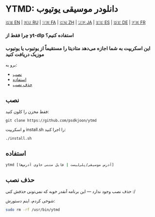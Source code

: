 # YTMD: دانلودر موسیقی یوتیوب

[🇬🇧 EN](#README.md) | [🇷🇺 RU](#README.ru.md) | [🇮🇷 FA](#README.fa.md) | [🇨🇳 ZH](#README.zh.md) | [🇯🇵 JA](#README.jp.md) | [🇪🇸 ES](#README.es.md) | [🇩🇪 DE](#README.de.md) | [🇫🇷 FR](#README.fr.md)

### چرا فقط از yt-dlp استفاده کنیم؟
### این اسکریپت به شما اجازه می‌دهد متادیتا را مستقیماً از یوتیوب یا یوتیوب موزیک دریافت کنید

برو به:

- [نصب](#installation)
- [استفاده](#usage)
- [حذف نصب](#uninstallation)

## نصب

فقط مخزن را کلون کنید:

```
git clone https://github.com/psdkjoon/ytmd
```

و اسکریپت install.sh را اجرا کنید:

```bash
./install.sh
```

## استفاده

```bash
ytmd [آدرس موسیقی/پلی‌لیست | فایل متنی حاوی آدرس‌ها]
```

## حذف نصب

حذف نصب وجود ندارد — این برنامه آنقدر خوبه که نمی‌تونی حذفش کنی :/

شوخی کردم، اینم دستورش:

```bash
sudo rm -rf /usr/bin/ytmd
```
